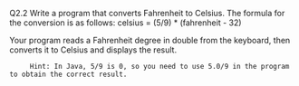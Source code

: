 Q2.2 Write a program that converts Fahrenheit to Celsius. 
         The formula for the conversion is as follows:
	celsius = (5/9) * (fahrenheit - 32)

Your program reads a Fahrenheit degree in double from the keyboard, then 
         converts it to Celsius and displays the result.

         Hint: In Java, 5/9 is 0, so you need to use 5.0/9 in the program to obtain the correct result.
